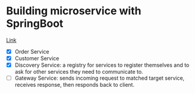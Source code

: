 # Building microservice with SpringBoot

[Link](https://blog.scottlogic.com/2019/10/31/building-microservices-with-spring-boot.html)

- [x] Order Service
- [x] Customer Service
- [x] Discovery Service: a registry for services to register themselves
and to ask for other services they need to communicate to.
- [ ] Gateway Service: sends incoming request to matched target service,
    receives response, then responds back to client.
